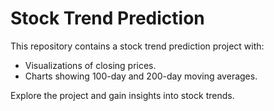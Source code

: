 # Stock Trend Prediction

This repository contains a stock trend prediction project with:

- Visualizations of closing prices.
- Charts showing 100-day and 200-day moving averages.

Explore the project and gain insights into stock trends.
